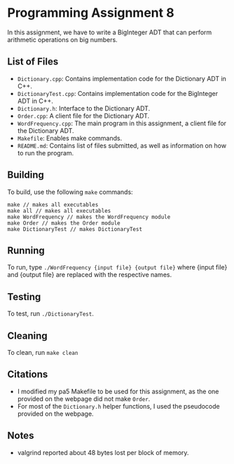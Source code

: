 # Programming Assignment 8

In this assignment, we have to write a BigInteger ADT that can perform arithmetic operations on big numbers.

## List of Files

- `Dictionary.cpp`: Contains implementation code for the Dictionary ADT in C++.
- `DictionaryTest.cpp`: Contains implementation code for the BigInteger ADT in C++.
- `Dictionary.h`: Interface to the Dictionary ADT.
- `Order.cpp`: A client file for the Dictionary ADT.
- `WordFrequency.cpp`: The main program in this assignment, a client file for the Dictionary ADT.
- `Makefile`: Enables make commands.
- `README.md`: Contains list of files submitted, as well as information on how to run the program.

## Building

To build, use the following `make` commands:

```make
make // makes all executables
make all // makes all executables
make WordFrequency // makes the WordFrequency module
make Order // makes the Order module
make DictionaryTest // makes DictionaryTest
```

## Running

To run, type `./WordFrequency {input file} {output file}` where {input file} and {output file} are replaced with the respective names.

## Testing

To test, run `./DictionaryTest`.

## Cleaning

To clean, run `make clean`

## Citations

- I modified my pa5 Makefile to be used for this assignment, as the one provided on the webpage did not make `Order`.
- For most of the `Dictionary.h` helper functions, I used the pseudocode provided on the webpage.

## Notes

- valgrind reported about 48 bytes lost per block of memory.
